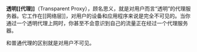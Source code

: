 **透明[[代理]]**（Transparent Proxy），顾名思义，就是对用户而言“透明”的代理服务器。它工作在[[网络层]]，对用户的设备和应用程序来说是完全不可见的。当你通过一个透明代理上网时，你甚至不会意识到自己的流量正在经过一个代理服务器。

和普通代理的区别就是对用户不可见。

